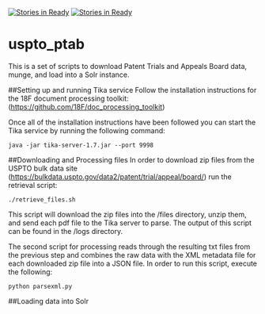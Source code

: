 [![Stories in Ready](https://badge.waffle.io/CommerceDataService/uspto_ptab.png?label=ready&title=Ready)](https://waffle.io/CommerceDataService/uspto_ptab)
[![Stories in Ready](https://badge.waffle.io/CommerceDataService/uspto_ptab.png?label=ready&title=Ready)](https://waffle.io/CommerceDataService/uspto_ptab)
# uspto_ptab
This is a set of scripts to download Patent Trials and Appeals Board data, munge, and load into a Solr instance.

##Setting up and running Tika service
Follow the installation instructions for the 18F document processing toolkit: (https://github.com/18F/doc_processing_toolkit) 

Once all of the installation instructions have been followed you can start the Tika service by running the following command:
```
java -jar tika-server-1.7.jar --port 9998
```

##Downloading and Processing files
In order to download zip files from the USPTO bulk data site (https://bulkdata.uspto.gov/data2/patent/trial/appeal/board/)
run the retrieval script:
```
./retrieve_files.sh
```

This script will download the zip files into the /files directory, unzip them, and send each pdf file to the Tika server to parse.
  The output of this script can be found in the /logs directory.

The second script for processing reads through the resulting txt files from the previous step and combines the raw data with the XML metadata file for each
downloaded zip file into a JSON file.  In order to run this script, execute the
following:
```
python parsexml.py
```

##Loading data into Solr
